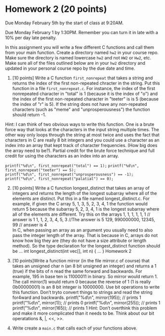 # Homework 2 (20 points)

Due Monday February 5th by the start of class at 9:20AM.

Due Monday February 1 by 1:30PM. Remember you can turn it in late with a 10% per day late penalty. 

In this assignment you will write a few different C functions and call them from your main function. Create a directory named `hw2` in your course repo. Make sure the directory is named lowercase `hw2` and not `HW2` or `Hw2`, etc. Make sure all of the files outlined below are in your `hw2` directory and updated in your personal course repo by the due date and time. 

1. [10 points] Write a C function `first_nonrepeat` that takes a string and returns the index of the first non-repeated chracter in the string. Put this function in a file `first_nonrepeat.c`. For instance, the index of the first nonrepeated character in "total" is 1 (because it is the index of "o")  and the index of the first non-repeated character in "teeter" is is 5 (because the index of "r" is 5). If the string does not have any non-repeated characters (such as "meme" and "unprosperousness") the function should return -1. 

Hint: I can think of two obvious ways to write this function. One is a brute force way that looks at the characters in the input string multiple times. The other way only loops through the string at most twice and uses the fact that characters in C are really 8 bit integers and you could use a character as an index into an array that kept track of character frequencies. (How big does the array need to be?). Partial credit for the brute force technique and full credit for using the characters as an index into an array. 

`printf("%d\n", first_nonrepeat("total") == 1);` 
`printf("%d\n", first_nonrepeat("teeter") == 5);`  
`printf("%d\n", first_nonrepeat("unprosperousness") == -1);` 
`printf("%d\n", first_nonrepeat("palatial") == 0);`

2. [10 points] Write a C function longest_distinct that takes an array of integers and returns the length of the longest subarray where all of the elements are distinct.  Put this in a file named longest_distinct.c. For example, if given the C array 5, 1, 3, 5, 2, 3, 4, 1 the function would return 5 because the subarray 5, 2, 3, 4, 1 is the longest subarray where all of the elements are different. 
Try this on the arrays 
1, 1, 1, 1, 1, 1 // answer is 1 1, 1, 2, 3, 4, 5, 3 //The answer is 5 129, 990000000, 12345, 99 // answer is 4  
In C, when passing an array as an argument you usually need to also pass the integer length of the array. That is because in C, arrays do not know how big they are (they do not have a size attribute or length method). So the type declaration for the longest_distinct function should be … 
int longest_distinct(int vec[], int n) { … } 
Homework 2 

3. [10 points]Write a function mirror (in the file mirror.c of course) that takes an unsigned char n (an 8 bit unsigned an integer) and returns a 1 (true) if the bits of n read the same forward and backwards. For example, 195 in base ten is 11000011 in binary. So mirror would return 1. The call mirror(1) would return 0 because the reverse of 1 (1 is really 0b00000001) is an 8 bit integer is 10000000. Use bit operations to write this function. Don’t tryto convert things to strings and read the string for4ward and backwards. 
printf("%d\n", mirror(195)); // prints 1 printf("%d\n", mirror(1)); // prints 0 printf("%d\n", mirror(255)); // prints 1 printf("%d\n", mirror(165)); // prints 1 
Hint: Don’t overthink this problem and make it more complicated than it needs to be.  Think about our bit  operatations &, |, <<, >>. 

4. Write create a `main.c` that calls each of your functions above. 
 